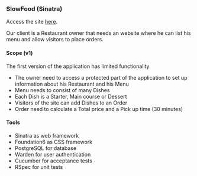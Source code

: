 ### SlowFood (Sinatra)
Access the site [here](https://spice-it-up.herokuapp.com/). 

Our client is a Restaurant owner that needs an website where he can list his menu and allow visitors to place orders.

#### Scope (v1)

The first version of the application has limited functionality

* The owner need to access a protected part of the application to set up information about his Restaurant and his Menu
* Menu needs to consist of many Dishes
* Each Dish is a Starter, Main course or Dessert
* Visitors of the site can add Dishes to an Order
* Order need to calculate a Total price and a Pick up time (30 minutes)

#### Tools
* Sinatra as web framework
* Foundation6 as CSS framework
* PostgreSQL for database
* Warden for user authentication
* Cucumber for acceptance tests
* RSpec for unit tests

